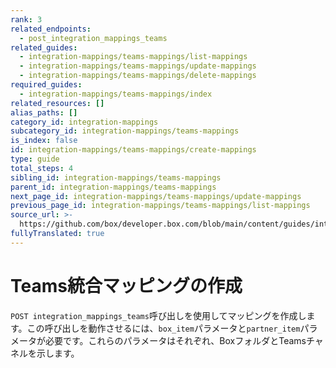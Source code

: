 ```yaml
---
rank: 3
related_endpoints:
  - post_integration_mappings_teams
related_guides:
  - integration-mappings/teams-mappings/list-mappings
  - integration-mappings/teams-mappings/update-mappings
  - integration-mappings/teams-mappings/delete-mappings
required_guides:
  - integration-mappings/teams-mappings/index
related_resources: []
alias_paths: []
category_id: integration-mappings
subcategory_id: integration-mappings/teams-mappings
is_index: false
id: integration-mappings/teams-mappings/create-mappings
type: guide
total_steps: 4
sibling_id: integration-mappings/teams-mappings
parent_id: integration-mappings/teams-mappings
next_page_id: integration-mappings/teams-mappings/update-mappings
previous_page_id: integration-mappings/teams-mappings/list-mappings
source_url: >-
  https://github.com/box/developer.box.com/blob/main/content/guides/integration-mappings/teams-mappings/create-mappings.md
fullyTranslated: true
---
```

# Teams統合マッピングの作成

`POST integration_mappings_teams`呼び出しを使用してマッピングを作成します。この呼び出しを動作させるには、`box_item`パラメータと`partner_item`パラメータが必要です。これらのパラメータはそれぞれ、BoxフォルダとTeamsチャネルを示します。

<Samples id="post-integration-mappings-teams">

</Samples>
